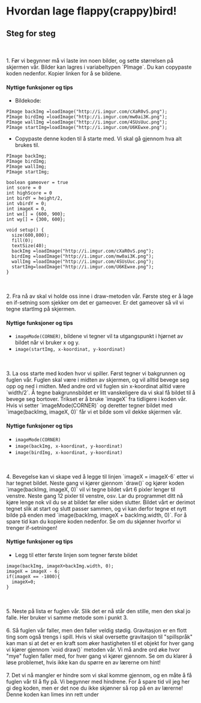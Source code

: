 # Hvordan lage flappy(crappy)bird!

## Steg for steg  

<br>
<br>
1. Før vi begynner må vi laste inn noen bilder, og sette størrelsen på skjermen vår. Bilder kan lagres i variabeltypen `PImage`. Du kan copypaste koden nedenfor. Kopier linken for å se bildene.

#### Nyttige funksjoner og tips
* Bildekode:
``` processing
PImage backImg =loadImage("http://i.imgur.com/cXaR0vS.png");
PImage birdImg =loadImage("http://i.imgur.com/mw0ai3K.png");
PImage wallImg =loadImage("http://i.imgur.com/4SUsUuc.png");
PImage startImg=loadImage("http://i.imgur.com/U6KEwxe.png");
```
* Copypaste denne koden til å starte med. Vi skal gå gjennom hva alt brukes til.

``` processing
PImage backImg;
PImage birdImg;
PImage wallImg;
PImage startImg;

boolean gameover = true
int score = 0
int highScore = 0
int birdY = height/2, 
int vbirdY = 0;
int imageX = 0, 
int wx[] = {600, 900};
int wy[] = {300, 600};

void setup() {
  size(600,800);
  fill(0);
  textSize(40);
  backImg =loadImage("http://i.imgur.com/cXaR0vS.png");
  birdImg =loadImage("http://i.imgur.com/mw0ai3K.png");
  wallImg =loadImage("http://i.imgur.com/4SUsUuc.png");
  startImg=loadImage("http://i.imgur.com/U6KEwxe.png");
}
```

<br>
<br>
2. Fra nå av skal vi holde oss inne i draw-metoden vår. Første steg er å lage en if-setning som sjekker om det er gameover. Er det gameover så vil vi tegne startImg på skjermen.  

#### Nyttige funksjoner og tips
* `imageMode(CORNER)`, bildene vi tegner vil ta utgangspunkt i hjørnet av bildet når vi bruker x og y.
* `image(startImg, x-koordinat, y-koordinat)`



<br>
<br>
3. La oss starte med koden hvor vi spiller. Først tegner vi bakgrunnen og fuglen vår. Fuglen skal være i midten av skjermen, og vil alltid bevege seg opp og ned i midten. Med andre ord vil fuglen sin x-koordinat alltid være `width/2`. Å tegne bakgrunnsbildet er litt vanskeligere da vi skal få bildet til å bevege seg bortover. Trikset er å bruke `imageX` fra tidligere i koden vår. Hvis vi setter `imageMode(CORNER)` og deretter tegner bildet med `image(backImg, imageX, 0)` får vi et bilde som vil dekke skjermen vår. 

#### Nyttige funksjoner og tips
* `imageMode(CORNER)`
* `image(backImg, x-koordinat, y-koordinat)`
* `image(birdImg, x-koordinat, y-koordinat)`  

<br>
<br>
4. Bevegelse kan vi skape ved å legge til linjen `imageX = imageX-6` etter vi har tegnet bildet. Neste gang vi kjører gjennom `draw()` og kjører koden `image(backImg, imageX, 0)` vil vi tegne bildet vårt 6 pixler lenger til venstre. Neste gang 12 pixler til venstre, osv. Lar du programmet ditt nå kjøre lenge nok vil du se at bildet før eller siden slutter. Bildet vårt er derimot tegnet slik at start og slutt passer sammen, og vi kan derfor tegne et nytt bilde på enden med `image(backImg, imageX + backImg.width, 0)`. For å spare tid kan du kopiere koden nedenfor. Se om du skjønner hvorfor vi trenger if-setningen!

#### Nyttige funksjoner og tips
* Legg til etter første linjen som tegner første bildet

``` processing
image(backImg, imageX+backImg.width, 0);
imageX = imageX - 6;
if(imageX == -1800){
  imageX=0;
}
```  

<br>
<br>
5. Neste på lista er fuglen vår. Slik det er nå står den stille, men den skal jo falle. Her bruker vi samme metode som i punkt 3.  

<br>
<br>
6. Så fuglen vår faller, men den faller veldig stødig. Gravitasjon er en flott ting som også trengs i spill. Hvis vi skal oversette gravitasjon til "spillspråk" kan man si at det er en kraft som øker hastigheten til et objekt for hver gang vi kjører gjennom `void draw()` metoden vår. Vi må andre ord øke hvor "mye" fuglen faller med, for hver gang vi kjører gjennom. Se om du klarer å løse problemet, hvis ikke kan du spørre en av lærerne om hint!

<br>
<br>
7. Det vi nå mangler er hindre som vi skal komme gjennom, og en måte å få fuglen vår til å fly på. Vi begynner med hindrene. For å spare tid vil jeg her gi deg koden, men er det noe du ikke skjønner så rop på en av lærerne! Denne koden kan limes inn rett under 

